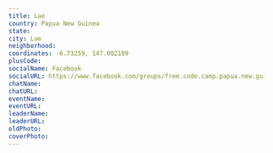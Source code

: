 ```yaml
---
title: Lae
country: Papua New Guinea
state: 
city: Lae
neighborhood: 
coordinates: -6.73259, 147.002109
plusCode:
socialName: Facebook
socialURL: https://www.facebook.com/groups/free.code.camp.papua.new.guinea.lae
chatName:
chatURL:
eventName:
eventURL:
leaderName:
leaderURL:
oldPhoto: 
coverPhoto:
---
```

